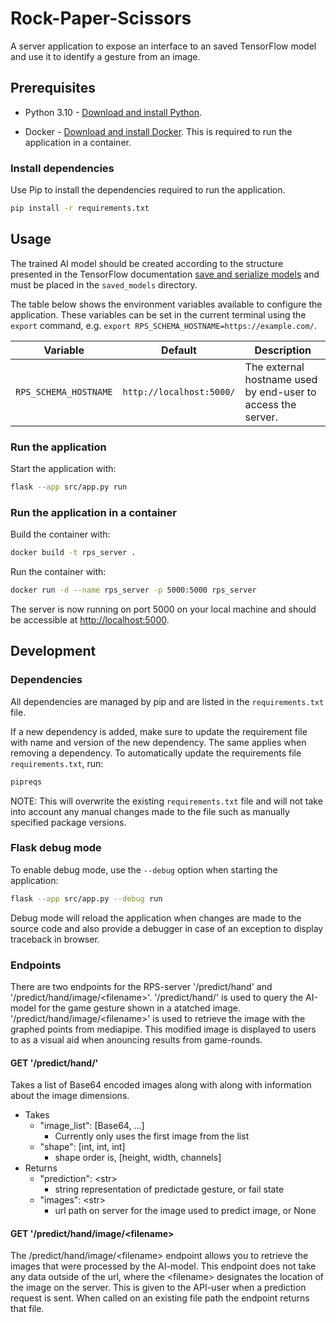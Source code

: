 # Rock-Paper-Scissors

A server application to expose an interface to an saved TensorFlow model and use it to identify a gesture from an image.

## Prerequisites

- Python 3.10 - [Download and install Python](https://www.python.org/downloads/).

- Docker - [Download and install Docker](https://docs.docker.com/get-docker/). This is required to run the application in a container.

### Install dependencies

Use Pip to install the dependencies required to run the application.

```bash
pip install -r requirements.txt
```

## Usage

The trained AI model should be created according to the structure presented in the TensorFlow documentation [save and serialize models](https://www.tensorflow.org/guide/keras/save_and_serialize#savedmodel_format) and must be placed in the `saved_models` directory.

The table below shows the environment variables available to configure the application. These variables can be set in the current terminal using the `export` command, e.g. `export RPS_SCHEMA_HOSTNAME=https://example.com/`.

| Variable              | Default                  | Description                                                  |
| --------------------- | ------------------------ | ------------------------------------------------------------ |
| `RPS_SCHEMA_HOSTNAME` | `http://localhost:5000/` | The external hostname used by end-user to access the server. |

### Run the application

Start the application with:

```bash
flask --app src/app.py run
```

### Run the application in a container

Build the container with:

```bash
docker build -t rps_server .
```

Run the container with:

```bash
docker run -d --name rps_server -p 5000:5000 rps_server
```

The server is now running on port 5000 on your local machine and should be accessible at [http://localhost:5000](http://localhost:5000).

## Development

### Dependencies

All dependencies are managed by pip and are listed in the `requirements.txt` file.

If a new dependency is added, make sure to update the requirement file with name and version of the new dependency. The same applies when removing a dependency. To automatically update the requirements file `requirements.txt`, run:

```bash
pipreqs
```

NOTE: This will overwrite the existing `requirements.txt` file and will not take into account any manual changes made to the file such as manually specified package versions.

### Flask debug mode

To enable debug mode, use the `--debug` option when starting the application:

```bash
flask --app src/app.py --debug run
```

Debug mode will reload the application when changes are made to the source code and also provide a debugger in case of an exception to display traceback in browser.

### Endpoints

There are two endpoints for the RPS-server '/predict/hand' and '/predict/hand/image/\<filename>'. '/predict/hand/' is used to query the AI-model for the game gesture shown in a atatched image. '/predict/hand/image/\<filename>' is used to retrieve the image with the graphed points from mediapipe. This modified image is displayed to users to as a visual aid when anouncing results from game-rounds.

#### GET '/predict/hand/'
Takes a list of Base64 encoded images along with along with information about the image dimensions.
* Takes
  * "image_list": [Base64, ...]
    * Currently only uses the first image from the list
  * "shape": [int, int, int]
    * shape order is, [height, width, channels]
* Returns
  * "prediction": \<str>
    * string representation of predictade gesture, or fail state
  * "images": \<str>
    * url path on server for the image used to predict image, or None

#### GET '/predict/hand/image/\<filename>
The /predict/hand/image/\<filename> endpoint allows you to retrieve the images that were processed by the AI-model. This endpoint does not take any data outside of the url, where the \<filename> designates the location of the image on the server. This is given to the API-user when a prediction request is sent. When called on an existing file path the endpoint returns that file.